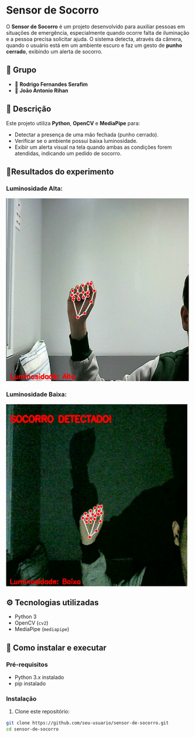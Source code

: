 # Sensor de Socorro

O **Sensor de Socorro** é um projeto desenvolvido para auxiliar pessoas em situações de emergência, especialmente quando ocorre falta de iluminação e a pessoa precisa solicitar ajuda. O sistema detecta, através da câmera, quando o usuário está em um ambiente escuro e faz um gesto de **punho cerrado**, exibindo um alerta de socorro.

## 👥 Grupo
- 👤 **Rodrigo Fernandes Serafim**  
- 👤 **João Antonio Rihan**

## 📌 Descrição

Este projeto utiliza **Python**, **OpenCV** e **MediaPipe** para:

- Detectar a presença de uma mão fechada (punho cerrado).
- Verificar se o ambiente possui baixa luminosidade.
- Exibir um alerta visual na tela quando ambas as condições forem atendidas, indicando um pedido de socorro.

## 🚩Resultados do experimento 
### Luminosidade Alta:
![Luminosidade Alta](imgs%20README/Luminosidade%20Alta.png)
### Luminosidade Baixa:
![Luminosidade Baixa](imgs%20README/Luminosidade%20Baixa.png)


## ⚙️ Tecnologias utilizadas

- Python 3
- OpenCV (`cv2`)
- MediaPipe (`mediapipe`)


## 🚀 Como instalar e executar

### Pré-requisitos

- Python 3.x instalado
- pip instalado

### Instalação

1. Clone este repositório:

```bash
git clone https://github.com/seu-usuario/sensor-de-socorro.git
cd sensor-de-socorro
```
